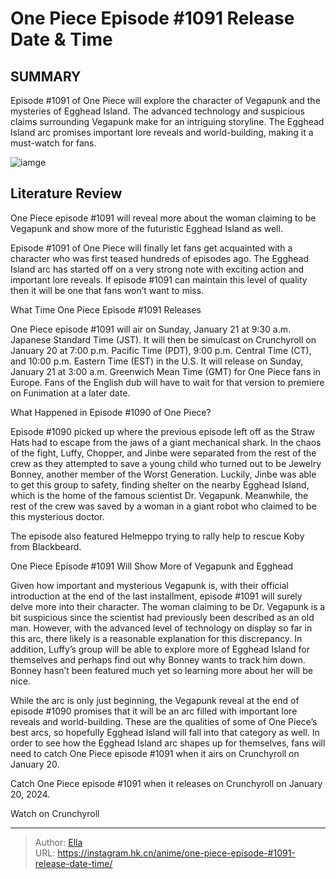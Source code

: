 # One Piece Episode #1091 Release Date &amp; Time


## SUMMARY 



  Episode #1091 of One Piece will explore the character of Vegapunk and the mysteries of Egghead Island.   The advanced technology and suspicious claims surrounding Vegapunk make for an intriguing storyline.   The Egghead Island arc promises important lore reveals and world-building, making it a must-watch for fans.  

![iamge](https://static1.srcdn.com/wordpress/wp-content/uploads/2024/01/vegapunk-looks-menacing-in-one-piece.jpg)

## Literature Review

One Piece episode #1091 will reveal more about the woman claiming to be Vegapunk and show more of the futuristic Egghead Island as well.




Episode #1091 of One Piece will finally let fans get acquainted with a character who was first teased hundreds of episodes ago. The Egghead Island arc has started off on a very strong note with exciting action and important lore reveals. If episode #1091 can maintain this level of quality then it will be one that fans won’t want to miss.





 What Time One Piece Episode #1091 Releases 
          

One Piece episode #1091 will air on Sunday, January 21 at 9:30 a.m. Japanese Standard Time (JST). It will then be simulcast on Crunchyroll on January 20 at 7:00 p.m. Pacific Time (PDT), 9:00 p.m. Central Time (CT), and 10:00 p.m. Eastern Time (EST) in the U.S. It will release on Sunday, January 21 at 3:00 a.m. Greenwich Mean Time (GMT) for One Piece fans in Europe. Fans of the English dub will have to wait for that version to premiere on Funimation at a later date.



 What Happened in Episode #1090 of One Piece? 
          

Episode #1090 picked up where the previous episode left off as the Straw Hats had to escape from the jaws of a giant mechanical shark. In the chaos of the fight, Luffy, Chopper, and Jinbe were separated from the rest of the crew as they attempted to save a young child who turned out to be Jewelry Bonney, another member of the Worst Generation. Luckily, Jinbe was able to get this group to safety, finding shelter on the nearby Egghead Island, which is the home of the famous scientist Dr. Vegapunk. Meanwhile, the rest of the crew was saved by a woman in a giant robot who claimed to be this mysterious doctor.






The episode also featured Helmeppo trying to rally help to rescue Koby from Blackbeard.






 One Piece Episode #1091 Will Show More of Vegapunk and Egghead 
          

Given how important and mysterious Vegapunk is, with their official introduction at the end of the last installment, episode #1091 will surely delve more into their character. The woman claiming to be Dr. Vegapunk is a bit suspicious since the scientist had previously been described as an old man. However, with the advanced level of technology on display so far in this arc, there likely is a reasonable explanation for this discrepancy. In addition, Luffy’s group will be able to explore more of Egghead Island for themselves and perhaps find out why Bonney wants to track him down. Bonney hasn’t been featured much yet so learning more about her will be nice.




While the arc is only just beginning, the Vegapunk reveal at the end of episode #1090 promises that it will be an arc filled with important lore reveals and world-building. These are the qualities of some of One Piece’s best arcs, so hopefully Egghead Island will fall into that category as well. In order to see how the Egghead Island arc shapes up for themselves, fans will need to catch One Piece episode #1091 when it airs on Crunchyroll on January 20.

Catch One Piece episode #1091 when it releases on Crunchyroll on January 20, 2024.

Watch on Crunchyroll



---

> Author: [Ella](https://instagram.hk.cn/)  
> URL: https://instagram.hk.cn/anime/one-piece-episode-#1091-release-date-time/  

